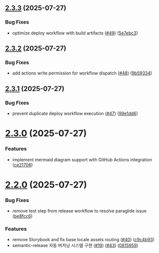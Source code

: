 ## [2.3.3](https://github.com/XIYO/xiyo.github.io/compare/v2.3.2...v2.3.3) (2025-07-27)


### Bug Fixes

* optimize deploy workflow with build artifacts ([#49](https://github.com/XIYO/xiyo.github.io/issues/49)) ([5e7ebc3](https://github.com/XIYO/xiyo.github.io/commit/5e7ebc31f7fba5077c5c03de8a233172a5b49c1f))

## [2.3.2](https://github.com/XIYO/xiyo.github.io/compare/v2.3.1...v2.3.2) (2025-07-27)


### Bug Fixes

* add actions write permission for workflow dispatch ([#48](https://github.com/XIYO/xiyo.github.io/issues/48)) ([9b59334](https://github.com/XIYO/xiyo.github.io/commit/9b59334844a372eea4383e0ecb9f46c33a21853a))

## [2.3.1](https://github.com/XIYO/xiyo.github.io/compare/v2.3.0...v2.3.1) (2025-07-27)


### Bug Fixes

* prevent duplicate deploy workflow execution ([#47](https://github.com/XIYO/xiyo.github.io/issues/47)) ([99e1dd6](https://github.com/XIYO/xiyo.github.io/commit/99e1dd6e30c0ccee1dd41d91db8d8cb3fcf8ec9d))

# [2.3.0](https://github.com/XIYO/xiyo.github.io/compare/v2.2.0...v2.3.0) (2025-07-27)


### Features

* implement mermaid diagram support with GitHub Actions integration ([ce21706](https://github.com/XIYO/xiyo.github.io/commit/ce21706e62b13c34175db1fe82b5ee3163f451f9))

# [2.2.0](https://github.com/XIYO/xiyo.github.io/compare/v2.1.0...v2.2.0) (2025-07-27)


### Bug Fixes

* remove test step from release workflow to resolve paraglide issue ([be8fcc6](https://github.com/XIYO/xiyo.github.io/commit/be8fcc6565ec7242de523b5a736b4894b69e6b2a))


### Features

* remove Storybook and fix base locale assets routing ([#40](https://github.com/XIYO/xiyo.github.io/issues/40)) ([c9c4b93](https://github.com/XIYO/xiyo.github.io/commit/c9c4b939a84a3e6d432e48d191e52753909fd459))
* semantic-release 자동 버저닝 시스템 구현 ([#19](https://github.com/XIYO/xiyo.github.io/issues/19)) ([#43](https://github.com/XIYO/xiyo.github.io/issues/43)) ([0815959](https://github.com/XIYO/xiyo.github.io/commit/081595986140965cc134fba1537a451fe4fd5517))
